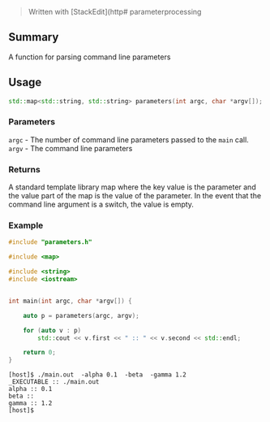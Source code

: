 


> Written with [StackEdit](http# parameterprocessing

## Summary
A function for parsing command line parameters

## Usage
```c++
std::map<std::string, std::string> parameters(int argc, char *argv[]);
```
### Parameters
`argc` - The number of command line parameters passed to the `main` call.
`argv` - The command line parameters

### Returns
A standard template library map where the key value is the parameter and the value part of the map is the value of the parameter. In the event that the command line argument is a switch, the value is empty.

### Example

```C++
#include "parameters.h"

#include <map>

#include <string>
#include <iostream>


int main(int argc, char *argv[]) {

    auto p = parameters(argc, argv);

    for (auto v : p)
        std::cout << v.first << " :: " << v.second << std::endl;

    return 0;
}
```

```
[host]$ ./main.out  -alpha 0.1  -beta  -gamma 1.2
_EXECUTABLE :: ./main.out
alpha :: 0.1
beta ::
gamma :: 1.2
[host]$
```
